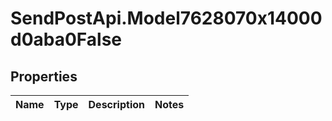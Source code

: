 # SendPostApi.Model7628070x14000d0aba0False

## Properties
Name | Type | Description | Notes
------------ | ------------- | ------------- | -------------


